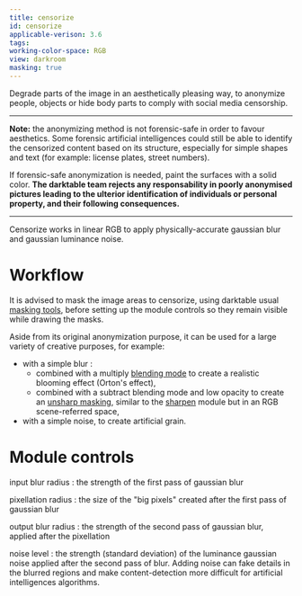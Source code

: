 ```yaml
---
title: censorize
id: censorize
applicable-verison: 3.6
tags:
working-color-space: RGB
view: darkroom
masking: true
---
```


Degrade parts of the image in an aesthetically pleasing way, to anonymize people, objects or hide body parts to comply with social media censorship.

---

**Note:** the anonymizing method is not forensic-safe in order to favour aesthetics. Some forensic artificial intelligences could still be able to identify the censorized content based on its structure, especially for simple shapes and text (for example: license plates, street numbers).

If forensic-safe anonymization is needed, paint the surfaces with a solid color. **The darktable team rejects any responsability in poorly anonymised pictures leading to the ulterior identification of individuals or personal property, and their following consequences.**

---

Censorize works in linear RGB to apply physically-accurate gaussian blur and gaussian luminance noise.

# Workflow

It is advised to mask the image areas to censorize, using darktable usual [masking tools](../darkroom/masking-and-blending/masks/drawn/), before setting up the module controls so they remain visible while drawing the masks.

Aside from its original anonymization purpose, it can be used for a large variety of creative purposes, for example:

* with a simple blur :
   * combined with a multiply [blending mode](../darkroom/masking-and-blending/blend-modes/) to create a realistic blooming effect (Orton's effect),
   * combined with a subtract blending mode and low opacity to create an [unsharp masking](https://en.wikipedia.org/wiki/Unsharp_masking), similar to the [sharpen](../module-reference/processing-modules/sharpen.md) module but in an RGB scene-referred space,
* with a simple noise, to create artificial grain.

# Module controls

input blur radius
: the strength of the first pass of gaussian blur

pixellation radius
: the size of the "big pixels" created after the first pass of gaussian blur

output blur radius
: the strength of the second pass of gaussian blur, applied after the pixellation

noise level
: the strength (standard deviation) of the luminance gaussian noise applied after the second pass of blur. Adding noise can fake details in the blurred regions and make content-detection more difficult for artificial intelligences algorithms.
